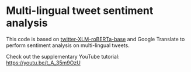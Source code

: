 # Multi-lingual tweet sentiment analysis

This code is based on [twitter-XLM-roBERTa-base](https://huggingface.co/cardiffnlp/twitter-xlm-roberta-base-sentiment)
and Google Translate to perform sentiment analysis on multi-lingual tweets.

Check out the supplementary YouTube tutorial: https://youtu.be/t_A_35m9OzU